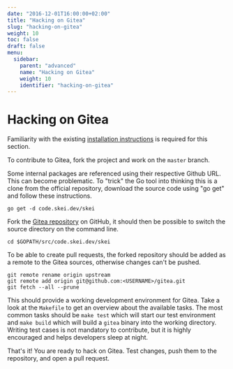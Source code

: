 ```yaml
---
date: "2016-12-01T16:00:00+02:00"
title: "Hacking on Gitea"
slug: "hacking-on-gitea"
weight: 10
toc: false
draft: false
menu:
  sidebar:
    parent: "advanced"
    name: "Hacking on Gitea"
    weight: 10
    identifier: "hacking-on-gitea"
---
```


# Hacking on Gitea

Familiarity with the existing [installation instructions](https://golang.org/doc/install)
is required for this section.

To contribute to Gitea, fork the project and work on the `master` branch.

Some internal packages are referenced using their respective Github URL. This can
become problematic. To "trick" the Go tool into thinking this is a clone from the
official repository, download the source code using "go get" and follow these instructions.

```
go get -d code.skei.dev/skei
```

Fork the [Gitea repository](https://github.com/go-gitea/gitea) on GitHub, it should
then be possible to switch the source directory on the command line.

```
cd $GOPATH/src/code.skei.dev/skei
```

To be able to create pull requests, the forked repository should be added as a remote
to the Gitea sources, otherwise changes can't be pushed.

```
git remote rename origin upstream
git remote add origin git@github.com:<USERNAME>/gitea.git
git fetch --all --prune
```

This should provide a working development environment for Gitea. Take a look at
the `Makefile` to get an overview about the available tasks. The most common tasks
should be `make test` which will start our test environment and `make build` which
will build a `gitea` binary into the working directory. Writing test cases is not
mandatory to contribute, but it is highly encouraged and helps developers sleep
at night.

That's it! You are ready to hack on Gitea. Test changes, push them to the repository,
and open a pull request.
